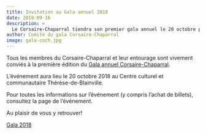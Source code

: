 ```yaml
---
title: Invitation au Gala annuel 2018
date: 2018-09-16
description: >
  Le Corsaire-Chaparral tiendra son premier gala annuel le 20 octobre prochain. Au menu : remise de prix, bourses et distinctions!
author: Comité du gala Corsaire-Chaparral
image: gala-coch.jpg
---
```


Tous les membres du Corsaire-Chaparral et leur entourage sont vivement conviés à la première édition du [Gala annuel Corsaire-Chaparral](/club/gala-annuel/).

L’événement aura lieu le 20 octobre 2018 au Centre culturel et communautaire Thérèse-de-Blainville.

Pour toutes les informations sur l’événement (y compris l’achat de billets), consultez la page de l’événement.

Au plaisir de vous y retrouver!

<a href="/club/gala-annuel/" class="btn btn-primary">Gala 2018</a>